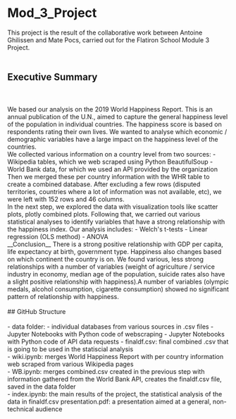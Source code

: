 # Mod_3_Project

This project is the result of the collaborative work between Antoine Ghilissen and Mate Pocs, carried out for the Flatiron School Module 3 Project. 
<br>
<br>
## Executive Summary
<br>
<br>
We based our analysis on the 2019 World Happiness Report. This is an annual publication of the U.N., aimed to capture the general happiness level of the population in individual countries.  The happiness score is based on respondents rating their own lives. We wanted to analyse which economic / demographic variables have a large impact on the happiness level of the countries. 
<br>
We collected various information on a country level from two sources:
- Wikipedia tables, which we web scraped using Python BeautifulSoup
- World Bank data, for which we used an API provided by the organization
<br>
Then we merged these per country information with the WHR table to create a combined database. After excluding a few rows (disputed territories, countries where a lot of information was not available, etc), we were left with 152 rows and 46 columns.
<br>
In the next step, we explored the data with visualization tools like scatter plots, plotly combined plots. Following that, we carried out various statistical analyses to identify variables that have a strong relationship with the happiness index. Our analysis includes:
- Welch's t-tests
- Linear regression (OLS method)
- ANOVA
<br>
__Conclusion__
There is a strong positive relationship with GDP per capita, life expectancy at birth, government type. Happiness also changes based on which continent the country is on. 
We found various, less strong relationships with a number of variables (weight of agriculture / service industry in economy, median age of the population, suicide rates also have a slight positive relationship with happiness).A number of variables (olympic medals, alcohol consumption, cigarette consumption) showed no significant pattern of relationship with happiness.
<br>
<br>
## GitHub Structure
<br>
<br>
- data folder: 
- individual databases from various sources in .csv files
- Jupyter Notebooks with Python code of webscraping 
- Jupyter Notebooks with Python code of API data requests
- finaldf.csv: final combined .csv that is going to be used in the statiscial analysis
<br>
- wiki.ipynb: merges World Happiness Report with per country information web scraped from various Wikipedia pages
<br>
- WB.ipynb: merges combined.csv created in the previous step with information gathered from the World Bank API, creates the finaldf.csv file, saved in the data folder
<br>
- index.ipynb: the main results of the project, the statistical analysis of the data in finaldf.csv
presentation.pdf: a presentation aimed at a general, non-technical audience



